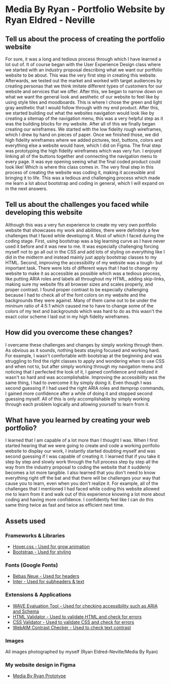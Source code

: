 # Media By Ryan - Portfolio Website by Ryan Eldred - Neville
## Tell us about the process of creating the portfolio website
For sure, it was a long and tedious process through which I have learned a lot out of. It of course began with the User Experience Design class where we started with an industry proposal describing what we want our portfolio website to be about. This was the very first step in creating this website. Afterwards, we tested out the market and worked with target audiences by creating personas that we think imitate different types of customers for our website and services that we offer. After this, we began to narrow down on what we want the general look and aesthetic of our website to feel like by using style tiles and moodboards. This is where I chose the green and light gray aesthetic that I would follow through with my end product. After this, we started building out what the websites navigation would look like by creating a sitemap of the navigation menu, this was a very helpful step as it was the building blocks for my website. After all of this we finally began creating our wireframes. We started with the low fidelity rough wireframes, which I drew by hand on pieces of paper. Once we finished those, we did high fidelity wireframes where we added pictures, text, buttons, colors and everything else a website would have, which I did on Figma. The final step was prototyping the high fidelity wireframes which was very fun. I enjoyed linking all of the buttons together and connecting the navigation menu to every page. It was eye opening seeing what the final coded product could look like! Which is where this class comes in. The very final step in this process of creating the website was coding it, making it accessible and bringing it to life. This was a tedious and challenging process which made me learn a lot about bootstrap and coding in general, which I will expand on in the next answers. 
## Tell us about the challenges you faced while developing this website
Although this was a very fun experience to create my very own portfolio website that showcases my work and abilities, there were definitely a few challenges that I faced while developing it. Most of which I faced during the coding stage. First, using bootstrap was a big learning curve as I have never used it before and it was new to me. It was especially challenging forcing myself not to go all out in the CSS and add lots of styling on everything like I did in the midterm and instead mainly just apply bootstrap classes to my HTML. Second, improving the accessibility of my website was a tough- but important task. There were lots of different ways that I had to change my website to make it as accessible as possible which was a tedious process, like putting ARIA roles and labels all throughout my HTML, adding skip-links, making sure my website fits all browser sizes and scales properly, and proper contrast. I found proper contrast to be especially challenging because I had to check all of the font colors on my website and the backgrounds they were against. Many of them came out to be under the mininum ratio of 4:5:1 which caused me to have to change some of the colors of my text and backgrounds which was hard to do as this wasn't the exact color scheme I laid out in my high fidelity wireframes.
## How did you overcome these changes?
I overcame these challenges and changes by simply working through them. As obvious as it sounds, nothing beats staying focused and working hard. For example, I wasn't comfortable with bootstrap at the beginning and was struggling to find the right classes to apply and wondering when to use CSS and when not to, but after simply working through my navigation menu and noticing that I perfected the look of it, I gained confidence and realized it wasn't so hard and was accomplishable. Improving the accessibility was the same thing, I had to overcome it by simply doing it. Even though I was second guessing if I had used the right ARIA roles and itemprop commands, I gained more confidence after a while of doing it and stopped second guessing myself. All of this is only accomplishable by simply working through each problem logically and allowing yourself to learn from it. 
## What have you learned by creating your web portfolio?
I learned that I am capable of a lot more than I thought I was. When I first started hearing that we were going to create and code a working portfolio website to display our work, I instantly started doubting myself and was second guessing if I was capable of creating it. I learned that if you take it step by step and slowly work through the full process step by step all the way from the industry proposal to coding the website that it suddenly becomes a lot more tangible. I also learned that you don't need to know everything right off the bat and that there will be challenges your way that cause you to learn, even when you don't realize it. For example, all of the challenges that I mentioned I had faced while coding this website allowed me to learn from it and walk out of this experience knowing a lot more about coding and having more confidence. I confidently feel like I can do this same thing twice as fast and twice as efficient next time. 
## Assets used
### Frameworks & Libraries
- [Hover.css - Used for grow animation](https://ianlunn.github.io/Hover/)
- [Bootstrap - Used for styling](https://getbootstrap.com/)
### Fonts (Google Fonts)
- [Bebas Neue - Used for headers](https://fonts.google.com/specimen/Bebas+Neue)
- [Inter - Used for subheaders & text](https://fonts.google.com/specimen/Inter?query=inter)
### Extensions & Applications 
- [WAVE Evaluation Tool - Used for checking accessibility such as ARIA and Schema](https://wave.webaim.org/)
- [HTML Validator - Used to validate HTML and check for errors](https://validator.w3.org/nu/#textarea)
- [CSS Validator - Used to validate CSS and check for errors](https://jigsaw.w3.org/css-validator/#validate_by_input)
- [WebAIM Contrast Checker - Used to check text contrast](https://webaim.org/resources/contrastchecker/)
### Images
All images photographed by myself (Ryan Eldred-Neville/Media By Ryan)
### My website design in Figma
- [Media By Ryan Prototype](https://www.figma.com/design/GzfcKxw5ydM0f8ZZkDDT6B/eldred_ryan_prototype?node-id=35-2&p=f&t=3giMYxF7H96C7rLp-0)